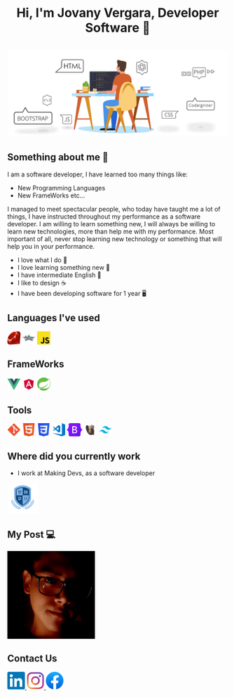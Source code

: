 <h1 align="center">Hi, I'm Jovany Vergara, Developer Software 👾
<br><br>
<img alt="" src="assets/comput.gif"> </img></h1>

<h2>Something about me 🐉</h2>

I am a software developer, I have learned too many things like:
- New Programming Languages
- New FrameWorks etc...

I managed to meet spectacular people, who today have taught me a lot of things,
I have instructed throughout my performance as a software developer.
I am willing to learn something new, I will always be willing to learn new technologies, 
more than help me with my performance.
Most important of all, never stop learning new technology or something that will help you in your performance.

- I love what I do 🚀
- I love learning something new 💫
- I have intermediate English 📝
- I like to design ☕
- I have been developing software for 1 year 🖥️

<h2>Languages I've used</h2>
<p>
  <img src="assets/image_languages/ruby.svg" width="30" height="30" style="max-width: 100%;">
  <img src="assets/image_languages/groovy.svg" width="30" height="30" style="max-width: 100%;">
  <img src="assets/image_languages/javaScript.png" width="30" height="30" style="max-width: 100%;">
</p>

<h2>FrameWorks</h2>
<p>
  <img src="assets/image_frameWorks/vue.svg" width="30" height="30" style="max-width: 100%;">
  <img src="assets/image_frameWorks/angular.png" width="30" height="30" style="max-width: 100%;">
  <img src="assets/image_frameWorks/spring.svg" width="30" height="30" style="max-width: 100%;">
</p>

<h2>Tools</h2>
<p>
  <img src="assets/image_tools/Git.png" width="30" height="30" style="max-width: 100%;">
  <img src="assets/image_frameWorks/html.svg" width="30" height="30" style="max-width: 100%;">
  <img src="assets/image_tools/css.svg" width="30" height="30" style="max-width: 100%;">
  <img src="assets/image_tools/vsCode.svg" width="30" height="30" style="max-width: 100%;">
  <img src="assets/image_tools/Bootstrap.png" width="35" height="30" style="max-width: 100%;">
  <img src="assets/image_tools/DBeaver.png" width="30" height="30" style="max-width: 100%;">
  <img src="assets/image_tools/taiwin.png" width="30" height="30" style="max-width: 100%;">
</p>

<h2>Where did you currently work</h2>

- I work at Making Devs, as a software developer

<a href="https://www.makingdevs.com/">
  <img src="assets/logoMD.png" alt="spring" width="70" height="70" style="max-width: 100%;">
</a>

<br>
<h2>My Post 💻</h2>

<a href="https://jovany-vergara.github.io/">
  <img src="assets/yop.jpeg" width="200" height="200" style="max-width: 100%;">
</a>

<h2>Contact Us</h2>
<a href="https://mx.linkedin.com/in/diego-jovany-vergara-maga%C3%B1a-858073222?trk=people-guest_people_search-card">
  <img src="assets/linkin.svg" width="40" height="40"
  style="max-width: 100%;">
</a>
<a href="https://www.instagram.com/jovany_vergara19/">
  <img src="assets/Instagram.png" width="40" height="40" 
  style="max-width: 100%;">
</a>
<a href="https://www.facebook.com/diegojovany.vergara">
  <img src="assets/facebook.png" width="40" height="40" 
  style="max-width: 100%;">
</a>
